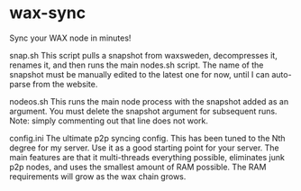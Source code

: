 # wax-sync
Sync your WAX node in minutes!

snap.sh
This script pulls a snapshot from waxsweden, decompresses it, renames it, and then runs the main nodes.sh script.
The name of the snapshot must be manually edited to the latest one for now, until I can auto-parse from the website.

nodeos.sh
This runs the main node process with the snapshot added as an argument. You must delete the snapshot argument for subsequent runs. Note: simply commenting out that line does not work.

config.ini
The ultimate p2p syncing config. This has been tuned to the Nth degree for my server. Use it as a good starting point for your server.
The main features are that it multi-threads everything possible, eliminates junk p2p nodes, and uses the smallest amount of RAM possible.
The RAM requirements will grow as the wax chain grows.
